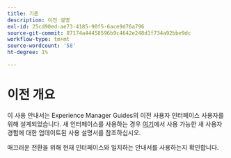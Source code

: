 ```yaml
---
title: 기존
description: 이전 설명
exl-id: 25cd90ed-ae73-4185-90f5-6ace9d76a796
source-git-commit: 87174a44458596b9c4642e248d1f734a92bbe9dc
workflow-type: tm+mt
source-wordcount: '58'
ht-degree: 1%

---
```



# 이전 개요

이 사용 안내서는 Experience Manager Guides의 이전 사용자 인터페이스 사용자를 위해 설계되었습니다. 새 인터페이스를 사용하는 경우 [여기](https://experienceleague.adobe.com/en/docs/experience-manager-guides/using/user-guide/about-aem-guide/intro)에서 사용 가능한 새 사용자 경험에 대한 업데이트된 사용 설명서를 참조하십시오.

매끄러운 전환을 위해 현재 인터페이스와 일치하는 안내서를 사용하는지 확인합니다.
